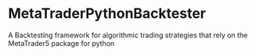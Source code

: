 # MetaTraderPythonBacktester
A Backtesting framework for algorithmic trading strategies that rely on the MetaTrader5 package for python
